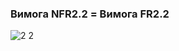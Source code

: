 ### Вимога NFR2.2 = Вимога FR2.2
![2 2](https://user-images.githubusercontent.com/79446015/191264014-e346670a-3576-4956-b856-b3f08d75b652.jpg)
